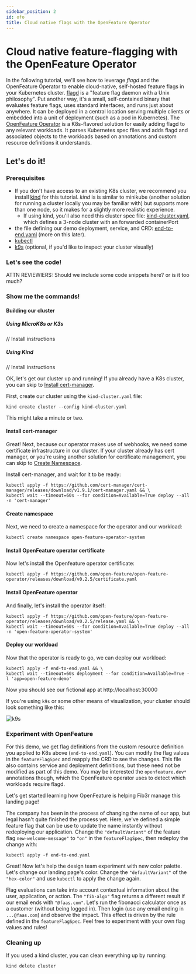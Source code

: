 ```yaml
---
sidebar_position: 2
id: ofo
title: Cloud native flags with the OpenFeature Operator
---
```


# Cloud native feature-flagging with the OpenFeature Operator

In the following tutorial, we'll see how to leverage _flagd_ and the OpenFeature Operator to enable cloud-native, self-hosted feature flags in your Kubernetes cluster. [flagd](https://github.com/open-feature/flagd) is a "feature flag daemon with a Unix philosophy". Put another way, it's a small, self-contained binary that evaluates feature flags, uses standard interfaces, and runs just about anywhere. It can be deployed in a central location serving multiple clients or embedded into a unit of deployment (such as a pod in Kubernetes). The [OpenFeature Operator](https://github.com/open-feature/open-feature-operator) is a K8s-flavored solution for easily adding flagd to any relevant workloads. It parses Kubernetes spec files and adds flagd and associated objects to the workloads based on annotations and custom resource definitions it understands.

## Let's do it!

### Prerequisites

- If you don't have access to an existing K8s cluster, we recommend you install [kind](https://kind.sigs.k8s.io/docs/user/quick-start/#installation) for this tutorial. _kind_ is is similar to minikube (another solution for running a cluster locally you may be familiar with) but supports more than one node, so it makes for a slightly more realistic experience.
  - If using kind, you'll also need this cluster spec file: [kind-cluster.yaml](@site/static/samples/kind-cluster.yaml), which defines a 3-node cluster with an forwarded containerPort
- the file defining our demo deployment, service, and CRD: [end-to-end.yaml](https://raw.githubusercontent.com/open-feature/playground/main/config/k8s/end-to-end.yaml) (more on this later).
- [kubectl](https://kubernetes.io/docs/tasks/tools/)
- [k9s](https://k9scli.io/) (optional, if you'd like to inspect your cluster visually)

### Let's see the code!

<!-- TODO: add/remove this based on PR feedback -->
ATTN REVIEWIERS: Should we include some code snippets here? or is it too much?

### Show me the commands!

#### Building our cluster

##### Using MicroK8s or K3s

// Install instructions

##### Using Kind

// Install instructions


OK, let's get our cluster up and running! If you already have a K8s cluster, you can skip to [Install cert-manager](#install-cert-manager).

First, create our cluster using the `kind-cluster.yaml` file:
```shell
kind create cluster --config kind-cluster.yaml
```
This might take a minute or two.

#### Install cert-manager

Great! Next, because our operator makes use of webhooks, we need some certificate infrastructure in our cluster.
If your cluster already has cert manager, or you're using another solution for certificate management, you can skip to [Create Namespace](#create-namespace).

Install cert-manager, and wait for it to be ready: 
```shell
kubectl apply -f https://github.com/cert-manager/cert-manager/releases/download/v1.9.1/cert-manager.yaml && \
kubectl wait --timeout=60s --for condition=Available=True deploy --all -n 'cert-manager'
```

#### Create namespace

Next, we need to create a namespace for the operator and our workload: 
```shell
kubectl create namespace open-feature-operator-system
```

#### Install OpenFeature operator certificate

Now let's install the Openfeature operator certificate: 
```shell
kubectl apply -f https://github.com/open-feature/open-feature-operator/releases/download/v0.2.5/certificate.yaml
```

#### Install OpenFeature operator

And finally, let's install the operator itself:
```shell
kubectl apply -f https://github.com/open-feature/open-feature-operator/releases/download/v0.2.5/release.yaml && \
kubectl wait --timeout=60s --for condition=Available=True deploy --all -n 'open-feature-operator-system'
```

#### Deploy our workload

Now that the operator is ready to go, we can deploy our workload:

```shell
kubectl apply -f end-to-end.yaml && \
kubectl wait --timeout=60s deployment --for condition=Available=True -l 'app=open-feature-demo'
```

Now you should see our fictional app at http://localhost:30000

If you're using `k9s` or some other means of visualization, your cluster should look something like this:

![k9s](@site/static/img/tutorials/k9s.png)

### Experiment with OpenFeature

For this demo, we get flag definitions from the custom resource definition you applied to K8s above (`end-to-end.yaml`).
You can modify the flag values in the `featureFlagSpec` and reapply the CRD to see the changes.
This file also contains service and deployment definitions, but these need not be modified as part of this demo.
You may be interested the `openfeature.dev*` annotations though, which the OpenFeature operator uses to detect which workloads require flagd.

Let's get started learning how OpenFeature is helping Fib3r manage this landing page!

The company has been in the process of changing the name of our app, but legal hasn't quite finished the process yet.
Here, we've defined a simple feature flag that can be use to update the name instantly without redeploying our application.
Change the `"defaultVariant"` of the feature flag `new-welcome-message"` to `"on"` in the `featureFlagSpec`, then redeploy the change with:

```shell
kubectl apply -f end-to-end.yaml
```

Great! Now let's help the design team experiment with new color palette. Let's change our landing page's color.
Change the `"defaultVariant"` of the `"hex-color"` and use `kubectl` to apply the change again.

Flag evaluations can take into account contextual information about the user, application, or action. The `"fib-algo"` flag returns a different result if our email ends with `"@faas.com"`. Let's run the fibonacci calculator once as a customer (without being logged in). Then login (use any email ending in `...@faas.com`) and observe the impact. This effect is driven by the rule defined in the `featureFlagSpec`. Feel free to experiment with your own flag values and rules!

### Cleaning up

If you used a kind cluster, you can clean everything up by running:
```shell
kind delete cluster
```